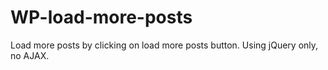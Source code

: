 # WP-load-more-posts
Load more posts by clicking on load more posts button. Using jQuery only, no AJAX.
